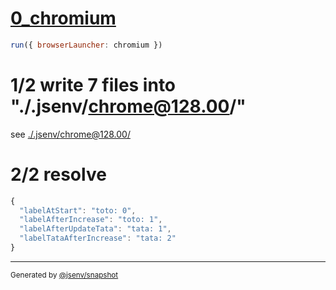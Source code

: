 # [0_chromium](../../preact_refresh.test.mjs#L67)

```js
run({ browserLauncher: chromium })
```

# 1/2 write 7 files into "./.jsenv/chrome@128.00/"

see [./.jsenv/chrome@128.00/](./.jsenv/chrome@128.00/)

# 2/2 resolve

```js
{
  "labelAtStart": "toto: 0",
  "labelAfterIncrease": "toto: 1",
  "labelAfterUpdateTata": "tata: 1",
  "labelTataAfterIncrease": "tata: 2"
}
```

---

<sub>
  Generated by <a href="https://github.com/jsenv/core/tree/main/packages/independent/snapshot">@jsenv/snapshot</a>
</sub>
